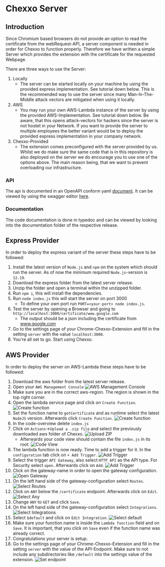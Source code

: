 # Chexxo Server
## Introduction
Since Chromium based browsers do not provide an option to read the certificate from the webRequest-API, a server component is needed in order for Chexxo to function properly. Therefore we have written a simple Server which provides the extension with the certificate for the requested Webpage.

There are three ways to use the Server:
1. Locally
    - The server can be started locally on your machine by using the provided express implementation. See tutorial down below. This is the recommended way to use the server since many Man-In-The-Middle attack vectors are mitigated when using it locally.
2. AWS
    - You may run your own AWS-Lambda instance of the server by using the provided AWS-Implementation. See tutorial down below. Be aware, that this opens attack-vectors for hackers since the server is not hostet in your Network. If you want to provide the server to multiple employees the better variant would be to deploy the provided express implementation in your company network.
3. Chexxo-Provided
    - The extension comes preconfigured with the server provided by us. Whilst we do make sure the same code that is in this repository is also deployed on the server we do encourage you to use one of the options above. The main reason being, that we want to prevent overloading our infrastructure.

### API
The api is documented in an OpenAPI conform yaml [document](./openapi.yaml). It can be viewed by using the swagger editor [here](https://editor.swagger.io/).

### Documentation
The code documentation is done in typedoc and can be viewed by looking into the documentation folder of the respective release.

## Express Provider
In order to deploy the express variant of the server these steps have to be followed:
1. Install the latest version of `Node.js` and `npm` on the system which should run the server. As of now the minimum required `Node.js`-version is `12.19`.
2. Download the express folder from the latest server release.
3. Unzip the folder and open a terminal within the unzipped folder.
4. Run `npm i`, this will install the dependencies.
5. Run `node index.js` this will start the server on port 3000
    - To define your own port run `PORT=<your-port> node index.js`.
6. Test the server by opening a Browser and going to `http://localhost:3000/certificate/www.google.com`
    - The output should be a json including the certificate from www.google.com
7. Go to the settings page of your Chrome-Chexxo-Extension and fill in the setting `server` with the value `localhost:3000`.
8. You're all set to go. Start using Chexxo.

## AWS Provider
In order to deploy the server on AWS-Lambda these steps have to be followed:
1. Download the aws folder from the latest server release.
2. Open your `AWS Management Console`
![AWS Management Console](img/1-aws-console.jpg)
3. Make sure you are in the correct aws-region. The region is shown in the top right corner.
4. Open the lambda service page and click on `Create Function`.
![Create function](img/2-create-function.jpg)
5. Set the function name to `getCertificate` and as runtime select the latest `NodeJS` version. Afterwards click `Create Function`.
![Create function](img/3-create-function.jpg)
6. In the code-overview delete `index.js`
7. Click on `Actions`->`Upload a .zip file` and select the previously downloaded aws folder of Chexxo.
![Upload ZIP](img/4-upload-zip.jpg)
    - Afterwards your code view should contain the file `index.js` in its root.
    ![Code View](img/5-code-view.jpg)
8. The lambda function is now ready. Time to add a trigger for it. In the `configuration` tab click on `+ Add Trigger`.
![Add Trigger](img/6-add-trigger.jpg)
9. Select the trigger `API Gateway`, also select `HTTP API` as the API type. For Security select `open`. Afterwards click on `Add`.
![Add Trigger](img/7-add-trigger.jpg)
10. Click on the gateway-name in order to open the gateway configuration.
![Open Gateway](img/8-open-gateway.jpg)
11. On the left hand side of the gateway-configuration select `Routes`.
![Select Routes](img/9-select-routes.jpg)
12. Click on `ANY` below the `/certificate` endpoint. Afterwards click on `Edit`.
![Select Any](img/10-select-any.jpg)
13. Change `ANY` to `GET` and click `Save`.
14. On the left hand side of the gateway-configuration select `Integrations`.
![Select Integrations](img/11-select-integrations.jpg)
15. Select `$default` and click on `Edit Integration`.
![Select default](img/12-select-default.jpg)
16. Make sure your function name is inside the `Lambda function` field and on `Save`. It is important, that you click on `Save` even if the function name was already correct.
14. Congratulations your server is setup.
15. Go to the settings page of your Chrome-Chexxo-Extension and fill in the setting `server` with the value of the API-Endpoint. Make sure to not include any subdirectories like `/default` into the settings value of the extension.
![Set endpoint](img/13-set-endpoint.jpg)
